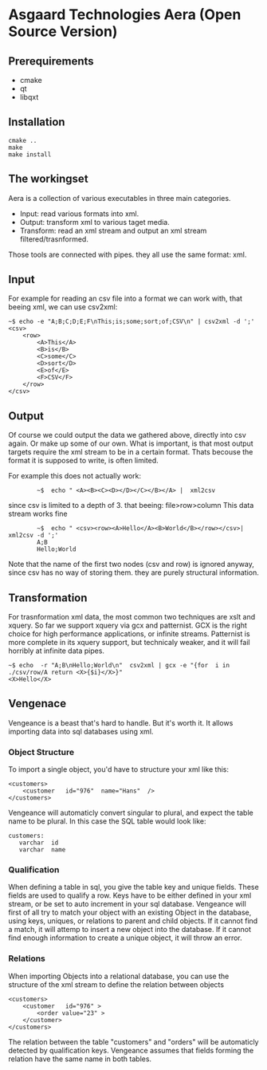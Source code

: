 Asgaard Technologies Aera (Open Source Version)
===============================================


Prerequirements
------------------------------

- cmake
- qt
- libqxt


Installation
-----------------------------

    cmake ..
    make
    make install


The workingset
------------------------------

Aera is a collection of various executables in three main categories.

-   Input: read various formats into xml.
-   Output: transform xml to various taget media.
-   Transform: read an xml stream and output an xml stream filtered/trasnformed.

Those tools are connected with pipes. they all use the same format: xml.


Input
------------------------------

For example for reading an csv file into a format we can work with, that beeing xml, we can use csv2xml:

    ~$ echo -e "A;B;C;D;E;F\nThis;is;some;sort;of;CSV\n" | csv2xml -d ';'
    <csv>
        <row>
            <A>This</A>
            <B>is</B>
            <C>some</C>
            <D>sort</D>
            <E>of</E>
            <F>CSV</F>
        </row>
    </csv>


Output
--------------------------------

Of course we could output the data we gathered above, directly into csv again.
Or make up some of our own. What is important,
is that most output targets require the xml stream to be in a certain format.
Thats becouse the format it is supposed to write, is often limited.

For example this does not actually work:

            ~$  echo " <A><B><C><D></D></C></B></A> |  xml2csv


since csv is limited to a depth of 3. that beeing: file>row>column
This data stream works fine

            ~$  echo " <csv><row><A>Hello</A><B>World</B></row></csv>|  xml2csv -d ';'
            A;B
            Hello;World

Note that the name of the first two nodes (csv and row) is ignored anyway,
since csv has no way of storing them. they are purely structural information.


Transformation
--------------------------------------

For trasnformation xml data, the most common two techniques are xslt and xquery.
So far we support xquery via gcx and patternist.
GCX is the right choice for high performance applications, or infinite streams.
Patternist is more complete in its xquery support, but technicaly weaker,
and it will fail horribly at infinite data pipes.

    ~$ echo  -r "A;B\nHello;World\n"  csv2xml | gcx -e "{for  i in ./csv/row/A return <X>{$i}</X>}"
    <X>Hello</X>


Vengenace
----------------------------------------

Vengeance is a beast that's hard to handle.
But it's worth it. It allows importing data into sql databases using xml.

### Object Structure

To import a single object, you'd have to structure your xml like this:

    <customers>
        <customer   id="976"  name="Hans"  />
    </customers>

Vengeance will automaticly convert singular to plural,
and expect the table name to be plural. In this case the SQL table would look like:

    customers:
       varchar  id
       varchar  name

### Qualification

When defining a table in sql, you give the table key and unique fields.
These fields are used to qualify a row. Keys have to be either defined in your xml stream,
or be set to auto increment in your sql database.
Vengeance will first of all try to match your object with an existing Object in the database,
using keys, uniques, or relations to parent and child objects.
If it cannot find a match, it will attemp to insert a new object into the database.
If it cannot find enough information to create a unique object, it will throw an error.

### Relations

When importing Objects into a relational database, you can use the structure of the xml stream
to define the relation between objects

    <customers>
        <customer   id="976" >
            <order value="23" >
        </customer>
    </customers>

The relation between the table "customers" and "orders" will be automaticly detected by qualification keys.
Vengeance assumes that fields forming the relation have the same name in both tables.

